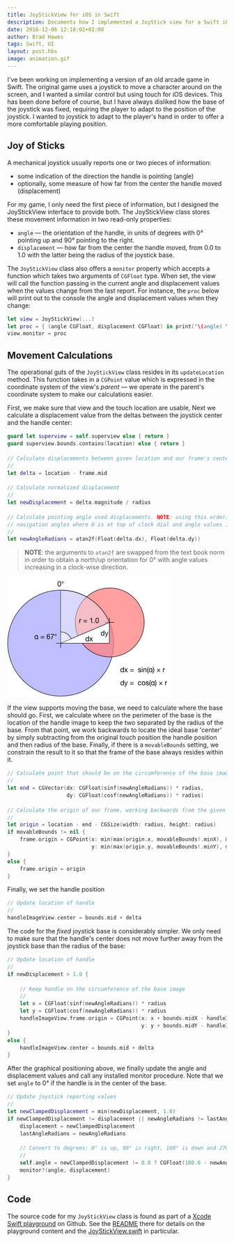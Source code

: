 ```yaml
--- 
title: JoyStickView for iOS in Swift
description: Documents how I implemented a JoyStick view for a Swift iOS project
date: 2016-12-06 12:18:02+02:00
author: Brad Howes
tags: Swift, UI
layout: post.hbs
image: animation.gif
---
```


I've been working on implementing a version of an old arcade game in Swift. The original game uses a joystick to
move a character around on the screen, and I wanted a similar control but using touch for iOS devices. This has
been done before of course, but I have always disliked how the base of the joystick was fixed, requiring the
player to adapt to the position of the joystick. I wanted to joystick to adapt to the player's hand in order to
offer a more comfortable playing position.

## Joy of Sticks

A mechanical joystick usually reports one or two pieces of information:

* some indication of the direction the handle is pointing (angle)
* optionally, some measure of how far from the center the handle moved (displacement)

For my game, I only need the first piece of information, but I designed the JoyStickView interface to provide
both. The JoyStickView class stores these movement information in two read-only properties:

* `angle` — the orientation of the handle, in units of degrees with 0° pointing up and 90° pointing to the
right.
* `displacement` — how far from the center the handle moved, from 0.0 to 1.0 with the latter being the radius of
the joystick base.

The `JoyStickView` class also offers a `monitor` property which accepts a function which takes two arguments of
`CGFloat` type. When set, the view will call the function passing in the current angle and displacement values
when the values change from the last report. For instance, the `proc` below will print out to the console the
angle and displacement values when they change:

```swift
let view = JoyStickView(...)
let proc = { (angle CGFloat, displacement CGFloat) in print("\(angle) \(displacement)) }
view.monitor = proc
```

## Movement Calculations

The operational guts of the `JoyStickView` class resides in its `updateLocation` method. This function takes in
a `CGPoint` value which is expressed in the coordinate system of the view's *parent* — we operate in the
parent's coordinate system to make our calculations easier.

First, we make sure that view and the touch location are usable, Next we calculate a displacement value from the
deltas between the joystick center and the handle center:

```swift
guard let superview = self.superview else { return }
guard superview.bounds.contains(location) else { return }

// Calculate displacements between given location and our frame's center
//
let delta = location - frame.mid

// Calculate normalized displacement
//
let newDisplacement = delta.magnitude / radius

// Calculate pointing angle used displacements. NOTE: using this ordering of dx, dy to atan2f to obtain
// navigation angles where 0 is at top of clock dial and angle values increase in a clock-wise direction.
//
let newAngleRadians = atan2f(Float(delta.dx), Float(delta.dy))
```

> **NOTE**: the arguments to `atan2f` are swapped from the text book norm in order to obtain a north/up
> orientation for 0° with angle values increasing in a clock-wise direction.

![](Joystick.png)

If the view supports moving the base, we need to calculate where the base should go. First, we calculate where
on the perimeter of the base is the location of the handle image to keep the two separated by the radius of the
base. From that point, we work backwards to locate the ideal base 'center' by simply subtracting from the
original touch position the handle position and then radius of the base. Finally, if there is a `movableBounds`
setting, we constrain the result to it so that the frame of the base always resides within it.

```swift
// Calculate point that should be on the circumference of the base image.
//
let end = CGVector(dx: CGFloat(sinf(newAngleRadians)) * radius,
                   dy: CGFloat(cosf(newAngleRadians)) * radius)

// Calculate the origin of our frame, working backwards from the given location, and move to it.
//
let origin = location - end - CGSize(width: radius, height: radius)
if movableBounds != nil {
    frame.origin = CGPoint(x: min(max(origin.x, movableBounds!.minX), movableBounds!.maxX - frame.width),
                           y: min(max(origin.y, movableBounds!.minY), movableBounds!.maxY - frame.height))
}
else {
    frame.origin = origin
}
```

Finally, we set the handle position

```swift
// Update location of handle
//
handleImageView.center = bounds.mid + delta
```

The code for the *fixed* joystick base is considerably simpler. We only need to make sure that the handle's
center does not move further away from the joystick base than the radius of the base:

```swift
// Update location of handle
//
if newDisplacement > 1.0 {

    // Keep handle on the circumference of the base image
    //
    let x = CGFloat(sinf(newAngleRadians)) * radius
    let y = CGFloat(cosf(newAngleRadians)) * radius
    handleImageView.frame.origin = CGPoint(x: x + bounds.midX - handleImageView.bounds.size.width / 2.0,
                                           y: y + bounds.midY - handleImageView.bounds.size.height / 2.0)
}
else {
    handleImageView.center = bounds.mid + delta
}
```

After the graphical positioning above, we finally update the angle and displacement values and call any
installed monitor procedure. Note that we set `angle` to 0° if the handle is in the center of the base.

```swift
// Update joystick reporting values
//
let newClampedDisplacement = min(newDisplacement, 1.0)
if newClampedDisplacement != displacement || newAngleRadians != lastAngleRadians {
    displacement = newClampedDisplacement
    lastAngleRadians = newAngleRadians

    // Convert to degrees: 0° is up, 90° is right, 180° is down and 270° is left
    //
    self.angle = newClampedDisplacement != 0.0 ? CGFloat(180.0 - newAngleRadians * 180.0 / Float.pi) : 0.0
    monitor?(angle, displacement)
}
```

## Code

The source code for my `JoyStickView` class is found as part of a
[Xcode Swift playground](https://github.com/bradhowes/Joystick) on Github. See the
[README](https://github.com/bradhowes/Joystick) there for details on the playground content and the
[JoyStickView.swift](https://github.com/bradhowes/Joystick/blob/master/Joystick.playground/Sources/JoyStickView.swift)
in particular.

